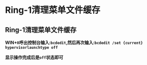 # Ring-1清理菜单文件缓存

## Ring-1清理菜单文件缓存

**WIN+`R`呼出控制台输入:`bcdedit`,然后再次输入:`bcdedit /set {current} hypervisorlaunchtype off`**

**显示操作完成后是`off`状态即可**
